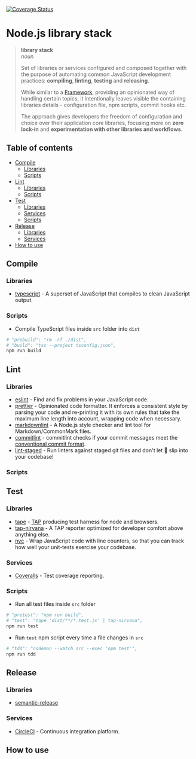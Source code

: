 <!-- markdownlint-disable first-line-h1 line-length -->

[![Coverage Status](https://coveralls.io/repos/github/andreidmt/tpl-node/badge.svg)](https://coveralls.io/github/andreidmt/tpl-node)

# Node.js library stack

> **library stack**  
> _noun_
>
> Set of libraries or services configured and composed together with the
> purpose of automating common JavaScript development practices: __compiling__,
> __linting__, __testing__ and __releasing__.
>
> While similar to a
> [Framework](https://en.wikipedia.org/wiki/Software_framework), providing an
> opinionated way of handling certain topics, it intentionally leaves visible the
> containing libraries details - configuration file, npm scripts, commit hooks
> etc.  
>
> The approach gives developers the freedom of configuration and choice over
> their application core libraries, focusing more on __zero lock-in__ and
> __experimentation with other libraries and workflows__.

## Table of contents

<!-- vim-markdown-toc GFM -->

- [Compile](#compile)
  - [Libraries](#libraries)
  - [Scripts](#scripts)
- [Lint](#lint)
  - [Libraries](#libraries-1)
  - [Scripts](#scripts-1)
- [Test](#test)
  - [Libraries](#libraries-2)
  - [Services](#services)
  - [Scripts](#scripts-2)
- [Release](#release)
  - [Libraries](#libraries-3)
  - [Services](#services-1)
- [How to use](#how-to-use)

<!-- vim-markdown-toc -->

## Compile

### Libraries

- [typescript](https://github.com/microsoft/TypeScript) - A superset of JavaScript that compiles to clean JavaScript output.

### Scripts

- Compile TypeScript files inside `src` folder into `dist`

```bash
# "prebuild": "rm -rf ./dist",
# "build": "tsc --project tsconfig.json",
npm run build
```

## Lint

### Libraries

- [eslint](https://github.com/eslint/eslint) - Find and fix problems in your JavaScript code.
- [prettier](https://github.com/prettier/prettier) - Opinionated code formatter. It enforces a consistent style by parsing your code and re-printing it with its own rules that take the maximum line length into account, wrapping code when necessary.
- [markdownlint](https://github.com/igorshubovych/markdownlint-cli) - A Node.js style checker and lint tool for Markdown/CommonMark files.
- [commitlint](https://github.com/conventional-changelog/commitlint) - commitlint checks if your commit messages meet the [conventional commit format](https://www.conventionalcommits.org).
- [lint-staged](https://github.com/okonet/lint-staged) - Run linters against staged git files and don't let :hankey: slip into your codebase!

### Scripts

## Test

### Libraries

- [tape](https://github.com/substack/tape) - [TAP](https://en.wikipedia.org/wiki/Test_Anything_Protocol) producing test harness for node and browsers.
- [tap-nirvana](https://github.com/inadarei/tap-nirvana) - A TAP reporter optimized for developer comfort above anything else.
- [nyc](https://github.com/istanbuljs/nyc) - Wrap JavaScript code with line counters, so that you can track how well your unit-tests exercise your codebase.

### Services

- [Coveralls](https://coveralls.io/) - Test coverage reporting.

### Scripts

- Run all test files inside `src` folder

```bash
# "pretest": "npm run build",
# "test": "tape 'dist/**/*.test.js' | tap-nirvana",
npm run test
```

- Run `test` npm script every time a file changes in `src`

```bash
# "tdd": "nodemon --watch src --exec 'npm test'",
npm run tdd
```

## Release

### Libraries

- [semantic-release](https://github.com/semantic-release/semantic-release)

### Services

- [CircleCI](https://circleci.com) - Continuous integration platform.

## How to use

